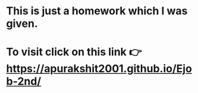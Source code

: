 # This is just a homework which I was given.
# To visit click on this link 👉 https://apurakshit2001.github.io/Ejob-2nd/
